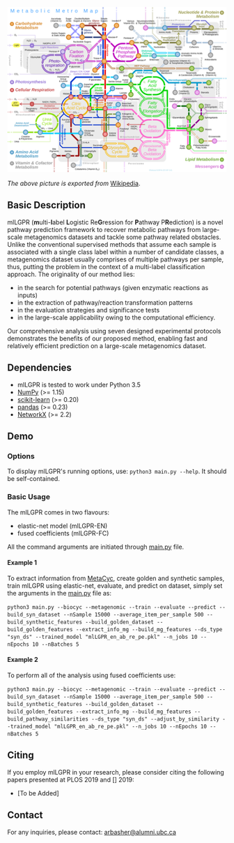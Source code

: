 ![Metabolic_Metro_Map](Metabolic_Metro_Map.svg)

_The above picture is exported from_ [Wikipedia](https://en.wikipedia.org/wiki/Metabolic_pathway).

## Basic Description

mlLGPR (**m**ulti-**l**abel **L**ogistic Re**G**ression for **P**athway P**R**ediction) is a novel pathway prediction framework to recover metabolic pathways from large-scale metagenomics datasets and tackle some pathway related obstacles. Unlike the conventional supervised methods that assume each sample is associated with a single class label within a number of candidate classes, a metagenomics dataset usually comprises of multiple pathways per sample, thus, putting the problem in the context of a multi-label classification approach. The originality of our method lies:
- in the search for potential pathways (given enzymatic reactions as inputs)
- in the extraction of pathway/reaction transformation patterns
- in the evaluation strategies and significance tests
- in the large-scale applicability owing to the computational efficiency. 

Our comprehensive analysis using seven designed experimental protocols demonstrates the benefits of our proposed method, enabling fast and relatively efficient prediction on a large-scale metagenomics dataset. 

## Dependencies

- mlLGPR is tested to work under Python 3.5
- [NumPy](http://www.numpy.org/) (>= 1.15)
- [scikit-learn](https://scikit-learn.org/stable/) (>= 0.20)
- [pandas](http://pandas.pydata.org/) (>= 0.23)
- [NetworkX](https://networkx.github.io/) (>= 2.2)

## Demo

### Options
To display mlLGPR's running options, use: `python3 main.py --help`. It should be self-contained. 

### Basic Usage

The mlLGPR comes in two flavours: 
- elastic-net model (mlLGPR-EN)
- fused coefficients (mlLGPR-FC)

All the command arguments are initiated through [main.py](main.py) file.

#### Example 1

To extract information from [MetaCyc](https://metacyc.org/), create golden and synthetic samples, train mlLGPR using elastic-net, evaluate, and predict on dataset, simply set the arguments in the [main.py](main.py) file as:

```python3 main.py --biocyc --metagenomic --train --evaluate --predict --build_syn_dataset --nSample 15000 --average_item_per_sample 500 --build_synthetic_features --build_golden_dataset --build_golden_features --extract_info_mg --build_mg_features --ds_type "syn_ds" --trained_model "mlLGPR_en_ab_re_pe.pkl" --n_jobs 10 --nEpochs 10 --nBatches 5```

#### Example 2

To perform all of the analysis using fused coefficients use:

```python3 main.py --biocyc --metagenomic --train --evaluate --predict --build_syn_dataset --nSample 15000 --average_item_per_sample 500 --build_synthetic_features --build_golden_dataset --build_golden_features --extract_info_mg --build_mg_features --build_pathway_similarities --ds_type "syn_ds" --adjust_by_similarity --trained_model "mlLGPR_en_ab_re_pe.pkl" --n_jobs 10 --nEpochs 10 --nBatches 5```


## Citing

If you employ mlLGPR in your research, please consider citing the following papers presented at PLOS 2019 and [] 2019:

- [To be Added]


## Contact

For any inquiries, please contact: [arbasher@alumni.ubc.ca](mailto:arbasher@alumni.ubc.ca)
